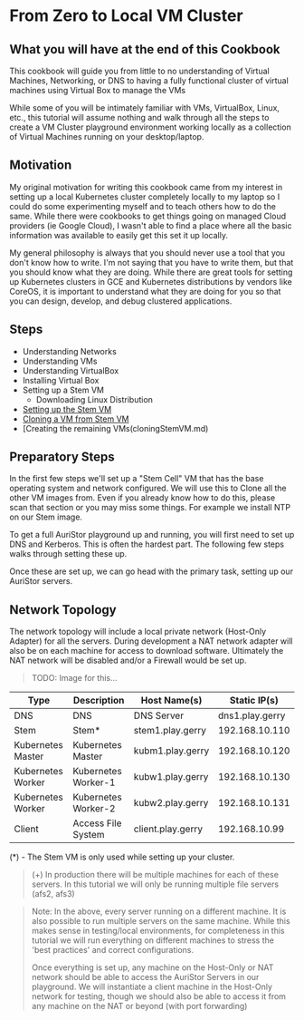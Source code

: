 
# From Zero to Local VM Cluster

## What you will have at the end of this Cookbook
This cookbook will guide you from little to no understanding of Virtual Machines, Networking, or DNS to having a fully functional cluster of virtual machines using Virtual Box to manage the VMs

While some of you will be intimately familiar with VMs, VirtualBox, Linux, etc.,  this tutorial will assume nothing and walk through all the steps to create a VM Cluster playground environment working locally as a collection of Virtual Machines running on your desktop/laptop.

## Motivation 

My original motivation for writing this cookbook came from my interest in setting up a local Kubernetes cluster completely locally to my laptop so I could do some experimenting myself and to teach others how to do the same.  While there were cookbooks to get things going on managed Cloud providers (ie Google Cloud),  I wasn't able to find a place where all the basic information was available to easily get this set it up locally. 

My general philosophy is always that you should never use a tool that you don't know how to write.  I'm not saying that you have to write them, but that you should know what they are doing.  While there are great tools for setting up Kubernetes clusters in GCE and Kubernetes distributions by vendors like CoreOS, it is important to understand what they are doing for you so that you can design, develop, and debug clustered applications.

## Steps

* Understanding Networks
* Understanding VMs
* Understanding VirtualBox
* Installing Virtual Box
* Setting up a Stem VM
	* Downloading Linux Distribution
* [Setting up the Stem VM](stemVM.md)
* [Cloning a VM from Stem VM](cloningStemVM.md)
 * [Creating the remaining VMs(cloningStemVM.md)



## Preparatory Steps

In the first few steps we'll set up a "Stem Cell" VM that has the base operating system and network configured.   We will use this to Clone all the other VM images from.  Even if you already know how to do this, please scan that section or you may miss some things.  For example we install NTP on our Stem image.

To get a full AuriStor playground up and running, you will first need to set up DNS and Kerberos.  This is often the hardest part.  The following few steps walks through setting these up.

Once these are set up, we can go head with the primary task, setting up our AuriStor servers.


## Network Topology

The network topology will include a local private network (Host-Only Adapter) for all the servers.  During development a NAT network adapter will also be on each machine for access to download software.  Ultimately the NAT network will be disabled and/or a Firewall would be set up.

> TODO: Image for this...



| Type | Description | Host Name(s) | Static IP(s) |
| --- | --- | --- | --- |
| DNS | DNS | DNS Server | dns1.play.gerry | 192.168.10.110 |
|Stem | Stem* | stem1.play.gerry | 192.168.10.110 |
 Kubernetes Master| Kubernetes Master| kubm1.play.gerry | 192.168.10.120 |
| Kubernetes Worker | Kubernetes Worker-1 | kubw1.play.gerry  | 192.168.10.130 |
| Kubernetes Worker | Kubernetes Worker-2 | kubw2.play.gerry  | 192.168.10.131 |
| Client | Access File System | client.play.gerry| 192.168.10.99 |

(*) - The Stem VM is only used while setting up your cluster.

> (+) In production there will be multiple machines for each of these servers.   In this tutorial we will only be running multiple file servers (afs2, afs3)

> Note: In the above, every server running on a different machine. It is also possible to run multiple servers on the same machine.  While this makes sense in testing/local environments, for completeness in this tutorial we will run everything on different machines to stress the 'best practices' and correct configurations.
>
> Once everything is set up, any machine on the Host-Only or NAT network should be able to access the AuriStor Servers in our playground.  We will instantiate a client machine in the Host-Only network for testing, though we should also be able to access it from any machine on the NAT or beyond (with port forwarding)






<!--stackedit_data:
eyJoaXN0b3J5IjpbMTA2NjA0NjA2NiwtNTc2MTYzOTg5XX0=
-->